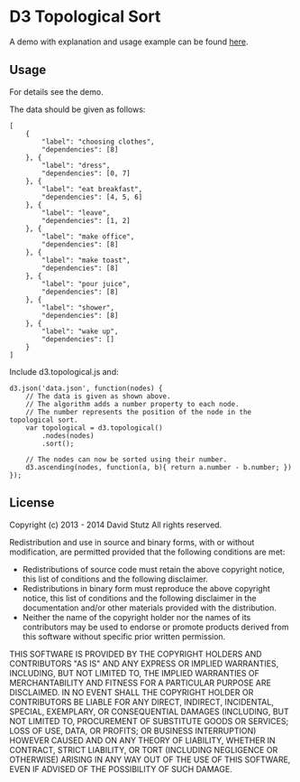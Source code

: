 # D3 Topological Sort

A demo with explanation and usage example can be found [here](http://davidstutz.github.com/d3-topological/).

## Usage

For details see the demo.

The data should be given as follows:

	[
		{
			"label": "choosing clothes",
			"dependencies": [8]
		}, {
			"label": "dress",
			"dependencies": [0, 7]
		}, {
			"label": "eat breakfast",
			"dependencies": [4, 5, 6]
		}, {
			"label": "leave",
			"dependencies": [1, 2]
		}, {
			"label": "make office",
			"dependencies": [8]
		}, {
			"label": "make toast",
			"dependencies": [8]
		}, {
			"label": "pour juice",
			"dependencies": [8]
		}, {
			"label": "shower",
			"dependencies": [8]
		}, {
			"label": "wake up",
			"dependencies": []
		}
	]

Include d3.topological.js and:

	d3.json('data.json', function(nodes) {
		// The data is given as shown above.
		// The algorithm adds a number property to each node.
		// The number represents the position of the node in the topological sort.
		var topological = d3.topological()
			.nodes(nodes)
			.sort();
			
		// The nodes can now be sorted using their number.
		d3.ascending(nodes, function(a, b){ return a.number - b.number; })
	});

## License

Copyright (c) 2013 - 2014 David Stutz
All rights reserved.

Redistribution and use in source and binary forms, with or without modification, are permitted provided that the following conditions are met:

* Redistributions of source code must retain the above copyright notice, this list of conditions and the following disclaimer.
* Redistributions in binary form must reproduce the above copyright notice, this list of conditions and the following disclaimer in the documentation and/or other materials provided with the distribution.
* Neither the name of the copyright holder nor the names of its contributors may be used to endorse or promote products derived from this software without specific prior written permission.

THIS SOFTWARE IS PROVIDED BY THE COPYRIGHT HOLDERS AND CONTRIBUTORS "AS IS" AND ANY EXPRESS OR IMPLIED WARRANTIES, INCLUDING, BUT NOT LIMITED TO, THE IMPLIED WARRANTIES OF MERCHANTABILITY AND FITNESS FOR A PARTICULAR PURPOSE ARE DISCLAIMED. IN NO EVENT SHALL THE COPYRIGHT HOLDER OR CONTRIBUTORS BE LIABLE FOR ANY DIRECT, INDIRECT, INCIDENTAL, SPECIAL, EXEMPLARY, OR CONSEQUENTIAL DAMAGES (INCLUDING, BUT NOT LIMITED TO, PROCUREMENT OF SUBSTITUTE GOODS OR SERVICES; LOSS OF USE, DATA, OR PROFITS; OR BUSINESS INTERRUPTION) HOWEVER CAUSED AND ON ANY THEORY OF LIABILITY, WHETHER IN CONTRACT, STRICT LIABILITY, OR TORT (INCLUDING NEGLIGENCE OR OTHERWISE) ARISING IN ANY WAY OUT OF THE USE OF THIS SOFTWARE, EVEN IF ADVISED OF THE POSSIBILITY OF SUCH DAMAGE.
